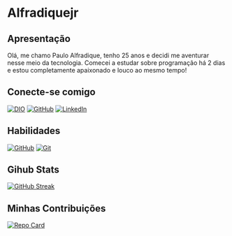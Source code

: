 # Alfradiquejr

## Apresentação

Olá, me chamo Paulo Alfradique, tenho 25 anos e decidi me aventurar nesse meio da tecnologia. Comecei a estudar sobre programação há 2 dias e estou completamente apaixonado e louco ao mesmo tempo!

## Conecte-se comigo
[![DIO](https://img.shields.io/badge/DIO-000?style=for-the-badge&logo=DIO)](https://www.dio.me/users/pauloalfradique98)
[![GitHub](https://img.shields.io/badge/GitHub-000?style=for-the-badge&logo=github)](https://github.com/Alfradiquejr)
[![LinkedIn](https://img.shields.io/badge/LinkedIn-000?style=for-the-badge&logo=linkedin&logoColor=0E76A8)](https://www.linkedin.com/in/paulo-alfradique-610132293/) 

## Habilidades
[![GitHub](https://img.shields.io/badge/GitHub-000?style=for-the-badge&logo=github)](https://docs.github.com/)
[![Git](https://img.shields.io/badge/Git-000?style=for-the-badge&logo=git)](https://git-scm.com/doc)


## Gihub Stats
[![GitHub Streak](https://streak-stats.demolab.com?user=AlfradiqueJr&theme=aura)](https://git.io/streak-stats)

## Minhas Contribuições
[![Repo Card](https://github-readme-stats.vercel.app/api/pin/?username=AlfradiqueJr&repo=dio-lab-open-source&bg_color=000&border_color=30A3DC&show_icons=true&icon_color=30A3DC&title_color=E94D5F&text_color=FFF)](https://github.com/AlfradiqueJr/dio-lab-open-source)